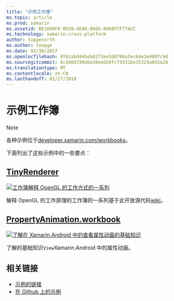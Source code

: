 ```yaml
---
title: "示例工作簿"
ms.topic: article
ms.prod: xamarin
ms.assetid: DE1609F8-0D39-4EA0-8666-0468FCF77ACC
ms.technology: xamarin-cross-platform
author: topgenorth
ms.author: toopge
ms.date: 03/30/2017
ms.openlocfilehash: 07dcabd44beb0273ee3ddf60afec64e3e400fc9d
ms.sourcegitcommit: 6cd40d190abe38edd50fc74331be15324a845a28
ms.translationtype: MT
ms.contentlocale: zh-CN
ms.lasthandoff: 02/27/2018
---
```

# <a name="sample-workbooks"></a>示例工作簿

> [!NOTE]
> 各种示例位于[developer.xamarin.com/workbooks](https://developer.xamarin.com/workbooks/)。

下面列出了这些示例中的一些要点：

## <a name="tinyrenderertinyrenderermd"></a>[TinyRenderer](tinyrenderer.md)

[![](images/tinyrenderer-sml.png "工作簿解释 OpenGL 的工作方式的一系列")](images/tinyrenderer-sml-orig.png)

解释 OpenGL 的工作原理的工作簿的一系列基于此开放源代码[wiki](https://github.com/ssloy/tinyrenderer/wiki/)。

[](tinyrenderer.md)




## <a name="propertyanimationworkbookhttpsdeveloperxamarincomworkbooksandroiduser-interfacepropertyanimationworkbook"></a>[PropertyAnimation.workbook](https://developer.xamarin.com/workbooks/android/user-interface/PropertyAnimation.workbook)

[![](images/android-property-view-sml.png "了解在 Xamarin.Android 中的查看属性动画的基础知识")](images/android-property-view.png)

了解的基础知识`View`Xamarin.Android 中的属性动画。


<!--[![](images/skia0-sml.png "Android")](images/skia0.png)

SkiaSharp provides a powerful C# API for doing 2D graphics. See how to use Skia to draw in your apps.-->


## <a name="related-links"></a>相关链接

- [示例的链接](https://developer.xamarin.com/workbooks)
- [在 Github 上的示例](https://github.com/xamarin/workbooks)
